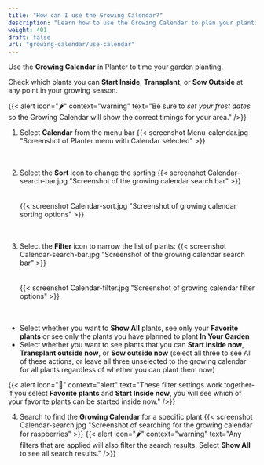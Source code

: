 ```yaml
---
title: "How can I use the Growing Calendar?"
description: "Learn how to use the Growing Calendar to plan your plantings"
weight: 401
draft: false
url: "growing-calendar/use-calendar"
---
```


Use the **Growing Calendar** in Planter to time your garden planting.

Check which plants you can **Start Inside**, **Transplant**, or **Sow Outside** at any point in your growing season.

{{< alert icon="🌶️" context="warning" text="Be sure to *set your frost dates* so the Growing Calendar will show the correct timings for your area." />}}

1. Select **Calendar** from the menu bar
{{< screenshot Menu-calendar.jpg "Screenshot of Planter menu with Calendar selected" >}}<br /><br /><br />

2. Select the **Sort** icon to change the sorting
{{< screenshot Calendar-search-bar.jpg "Screenshot of the growing calendar search bar" >}}<br /><br /><br />
{{< screenshot Calendar-sort.jpg "Screenshot of growing calendar sorting options" >}}<br /><br /><br />

3. Select the **Filter** icon to narrow the list of plants:
{{< screenshot Calendar-search-bar.jpg "Screenshot of the growing calendar search bar" >}}<br /><br /><br />
{{< screenshot Calendar-filter.jpg "Screenshot of growing calendar filter options" >}}<br /><br /><br />

- Select whether you want to **Show All** plants, see only your **Favorite plants** or see only the plants you have planned to plant **In Your Garden**
- Select whether you want to see plants that you can **Start inside now**, **Transplant outside now**, or **Sow outside now** (select all three to see All of these actions, or leave all three unselected to the growing calendar for all plants regardless of whether you can plant them now)

{{< alert icon="🍐" context="alert" text="These filter settings work together- if you select **Favorite plants** and **Start Inside now**, you will see which of your favorite plants can be started inside now." />}}

4. Search to find the **Growing Calendar** for a specific plant
{{< screenshot Calendar-search.jpg "Screenshot of searching for the growing calendar for raspberries" >}}
{{< alert icon="🌶️" context="warning" text="Any filters that are applied will also filter the search results. Select **Show All** to see all search results." />}}
